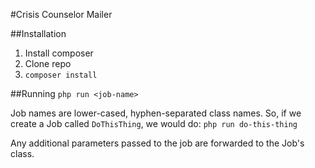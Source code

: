 #Crisis Counselor Mailer

##Installation
1. Install composer
2. Clone repo
3. `composer install`

##Running
`php run <job-name>`

Job names are lower-cased, hyphen-separated class names. So, if we create
a Job called `DoThisThing`, we would do:
`php run do-this-thing`

Any additional parameters passed to the job are forwarded to the Job's class.


